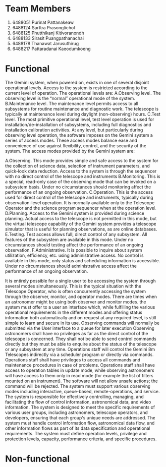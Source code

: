 # Team Members
1. 6488051	Purinat	Pattanakeaw
2. 6488124	Sarttra	Prasongtichol
3. 6488125	Phutthikanj	Kitivoranondh
4. 6488133	Sirasit	Puangpathanachai
5. 6488178	Thanawat	Jarusuthirug
6. 6488217	Pattaradanai	Kaeodumkoeng

# Functional
The Gemini system, when powered on, exists in one of several disjoint operational levels. Access to the system is restricted according to the current level of operation. The operational levels are: 
A.Observing level. The observing level is the “normal” operational mode of the system. 
B.Maintenance level. The maintenance level permits access to all subsystems for routine maintenance and diagnostic work. The telescope is typically at maintenance level during daylight (non-observing) hours. 
C.Test level. The most primitive operational level, test level operation is used for installation/de-installation of subsystems, including full diagnostics and installation calibration activities.
At any level, but particularly during observing level operation, the software imposes on the Gemini system a series of access modes. These access modes balance ease and convenience of use against flexibility, control, and the security of the system. The access modes provided by the Gemini system are: 

A.Observing. This mode provides simple and safe access to the system for the collection of science data, selection of instrument parameters, and quick-look data reduction. Access to the system is through the sequencer with no direct control of the telescope and instruments 
B.Monitoring. This is a special, read-only case of the observing mode that can be invoked on a subsystem basis. Under no circumstances should monitoring affect the performance of an ongoing observation. 
C.Operation. This is the access used for direct control of the telescope and instruments, typically during observation-level operation. It is normally available only to the Telescope Operator and the science program sequencer when at the operation level. 
D.Planning. Access to the Gemini system is provided during science planning. Actual access to the telescope is not permitted in this mode, but the virtual telescope capability of the Gemini system provides a telescope simulator that is useful for planning observations, as are online databases. 
E.Testing. Test access allows full, direct control of any subsystem. All features of the subsystem are available in this mode. Under no circumstances should testing affect the performance of an ongoing observation. 
F.Administrative. It is possible to inquire about system utilization, efficiency, etc. using administrative access. No control is available in this mode, only status and scheduling information is accessible. Under no circumstances should administrative access affect the performance of an ongoing observation. 

It is entirely possible for a single user to be accessing the system through several modes simultaneously. This is the typical situation with the Telescope Operator, who is often concurrently accessing the system through the observer, monitor, and operator modes. There are times when an astronomer might be using both observer and monitor modes.
the system must offer to a user an interface which, while fulfilling the various operational requirements in the different modes and offering status information both automatically and on request at any required level, is still simple to learn and secure in its use.
Observing commands will normally be submitted via the User interface to a queue for later execution
Observing astronomers shall have no privileges as far as the direct control of the telescope is concerned. They shall not be able to send control commands directly but they must be able to enquire about the status of the telescope or any subsystem at any time. 
Operations staff will control the Gemini 8m Telescopes indirectly via a scheduler program or directly via commands.
Operations staff shall have privileges to access all commands and maintenance procedures in case of problems.
Operations staff shall have access to operation tables in update mode, while observing astronomers will have access to them only in read mode (for example the list of filters mounted on an instrument).
The software will not allow unsafe actions; the command will be rejected.
The system must support various observing modes including interactive, queue-based, remote-operations, and service.
The system is responsible for effectively controlling, managing, and facilitating the flow of control information, astronomical data, and video information.
The system is designed to meet the specific requirements of various user groups, including astronomers, telescope operators, and developers, ensuring that each group's unique needs are addressed.
The system must handle control information flow, astronomical data flow, and other information flows as part of its data specification and operational requirements.
The system must define operation levels, privilege and protection levels, capacity, performance criteria, and specific procedures.

# Non-functional
